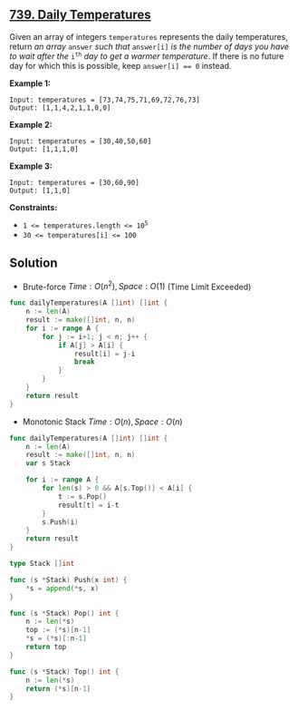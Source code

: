 ## [739. Daily Temperatures](https://leetcode.com/problems/daily-temperatures/)


Given an array of integers `temperatures` represents the daily temperatures, return _an array_ `answer` _such that_ `answer[i]` _is the number of days you have to wait after the_ <code>i<sup>th</sup></code> _day to get a warmer temperature_. If there is no future day for which this is possible, keep `answer[i] == 0` instead.

**Example 1:**

```
Input: temperatures = [73,74,75,71,69,72,76,73]
Output: [1,1,4,2,1,1,0,0]
```

**Example 2:**

```
Input: temperatures = [30,40,50,60]
Output: [1,1,1,0]
```

**Example 3:**

```
Input: temperatures = [30,60,90]
Output: [1,1,0]
```

**Constraints:**

*   <code>1 <= temperatures.length <= 10<sup>5</sup></code>
*   `30 <= temperatures[i] <= 100`



## Solution

- Brute-force	$Time: O(n^2), Space: O(1)$ 	(Time Limit Exceeded)

```go
func dailyTemperatures(A []int) []int {
    n := len(A)
    result := make([]int, n, n)
    for i := range A {
        for j := i+1; j < n; j++ {
            if A[j] > A[i] {
                result[i] = j-i
                break
            }
        }
    }
    return result
}
```

- Monotonic Stack	$Time: O(n), Space: O(n)$ 

```go
func dailyTemperatures(A []int) []int {
    n := len(A)
    result := make([]int, n, n)
    var s Stack

    for i := range A {
        for len(s) > 0 && A[s.Top()] < A[i] {
            t := s.Pop()
            result[t] = i-t
        }
        s.Push(i)
    }
    return result
}

type Stack []int

func (s *Stack) Push(x int) {
    *s = append(*s, x)
}

func (s *Stack) Pop() int {
    n := len(*s)
    top := (*s)[n-1]
    *s = (*s)[:n-1]
    return top
}

func (s *Stack) Top() int {
    n := len(*s)
    return (*s)[n-1]
}
```



